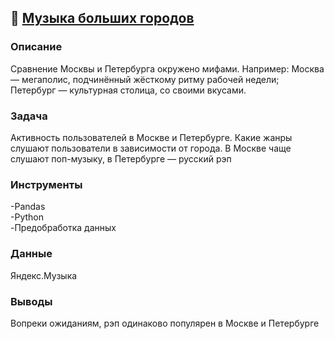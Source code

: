 ## :musical_note: [**Музыка больших городов**](https://github.com/AnatolyKuzmin/Data_Analyst_Yandex/blob/main/Музыка%20больших%20городов/Музыка_больших_городов.ipynb)

### Описание
Сравнение Москвы и Петербурга окружено мифами. Например: Москва — мегаполис, подчинённый жёсткому ритму рабочей недели; Петербург — культурная столица, со своими вкусами.
### Задача
Активность пользователей в Москве и Петербурге. Какие жанры слушают пользователи в зависимости от города. В Москве чаще слушают поп-музыку, в Петербурге — русский рэп
### Инструменты
-Pandas <br>-Python <br>-Предобработка данных
### Данные
Яндекс.Музыка
### Выводы
Вопреки ожиданиям, рэп одинаково популярен в Москве и Петербурге
